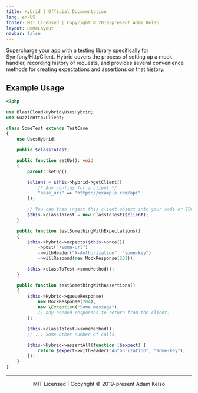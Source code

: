 ```yaml
---
title: Hybrid | Official Documentation
lang: en-US
footer: MIT Licensed | Copyright © 2019-present Adam Kelso
layout: HomeLayout
navbar: false
---
```



Supercharge your app with a testing library specifically for Symfony/HttpClient. Hybrid covers the process of setting up a mock handler, recording history of requests, and provides several convenience methods for creating expectations and assertions on that history.

## Example Usage

```php
<?php

use BlastCloud\Hybrid\UsesHybrid;
use GuzzleHttp\Client;

class SomeTest extends TestCase
{
    use UsesHybrid;

    public $classToTest;

    public function setUp(): void
    {
        parent::setUp();

        $client = $this->hybrid->getClient([
            /* Any configs for a client */
            "base_uri" => "https://example.com/api"
        ]);

        // You can then inject this client object into your code or IOC container.
        $this->classToTest = new ClassToTest($client);
    }

    public function testSomethingWithExpectations()
    {
        $this->hybrid->expects($this->once())
            ->post("/some-url")
            ->withHeader("X-Authorization", "some-key")
            ->willRespond(new MockResponse(201));

        $this->classToTest->someMethod();
    }

    public function testSomethingWithAssertions()
    {
        $this->Hybrid->queueResponse(
            new MockResponse(204),
            new \Exception("Some message"),
            // any needed responses to return from the client.
        );

        $this->classToTest->someMethod();
        // ... Some other number of calls

        $this->Hybrid->assertAll(function ($expect) {
            return $expect->withHeader("Authorization", "some-key");
        });
    }
}
```

---

<p align="center">MIT Licensed | Copyright © 2019-present Adam Kelso</p>
